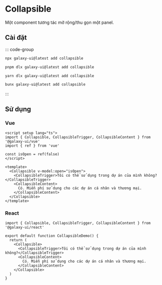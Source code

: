 # Collapsible

Một component tương tác mở rộng/thu gọn một panel.

<ComponentPreview name="CollapsibleDemo">
  <template #preview>
    <DemoContainer>
      <CollapsibleDemo />
    </DemoContainer>
  </template>
  <template #code>

::: code-group

```vue [Vue]
<script setup lang="ts">
import { Collapsible, CollapsibleTrigger, CollapsibleContent } from '@/components/ui/collapsible'
</script>

<template>
  <Collapsible>
    <CollapsibleTrigger>Can I use this in my project?</CollapsibleTrigger>
    <CollapsibleContent>
      Yes. Free to use for personal and commercial projects.
    </CollapsibleContent>
  </Collapsible>
</template>
```

```tsx [React]
import { Collapsible, CollapsibleTrigger, CollapsibleContent } from "@/components/ui/collapsible"

export default function App() {
  return (
    <Collapsible>
      <CollapsibleTrigger>Can I use this in my project?</CollapsibleTrigger>
      <CollapsibleContent>
        Yes. Free to use for personal and commercial projects.
      </CollapsibleContent>
    </Collapsible>
  )
}
```

```typescript [Angular]
import { Component } from '@angular/core';
import { CollapsibleComponent } from '@/components/ui/collapsible';

@Component({
  selector: 'app-root',
  standalone: true,
  imports: [CollapsibleComponent],
  template: `
    <ui-collapsible>
      <ui-collapsible-trigger>Can I use this in my project?</ui-collapsible-trigger>
      <ui-collapsible-content>
        Yes. Free to use for personal and commercial projects.
      </ui-collapsible-content>
    </ui-collapsible>
  `
})
export class AppComponent {}
```

:::

  </template>
</ComponentPreview>

## Cài đặt

::: code-group

```bash [npm]
npx galaxy-ui@latest add collapsible
```

```bash [pnpm]
pnpm dlx galaxy-ui@latest add collapsible
```

```bash [yarn]
yarn dlx galaxy-ui@latest add collapsible
```

```bash [bun]
bunx galaxy-ui@latest add collapsible
```

:::

## Sử dụng

### Vue

```vue
<script setup lang="ts">
import { Collapsible, CollapsibleTrigger, CollapsibleContent } from '@galaxy-ui/vue'
import { ref } from 'vue'

const isOpen = ref(false)
</script>

<template>
  <Collapsible v-model:open="isOpen">
    <CollapsibleTrigger>Tôi có thể sử dụng trong dự án của mình không?</CollapsibleTrigger>
    <CollapsibleContent>
      Có. Miễn phí sử dụng cho các dự án cá nhân và thương mại.
    </CollapsibleContent>
  </Collapsible>
</template>
```

### React

```tsx
import { Collapsible, CollapsibleTrigger, CollapsibleContent } from '@galaxy-ui/react'

export default function CollapsibleDemo() {
  return (
    <Collapsible>
      <CollapsibleTrigger>Tôi có thể sử dụng trong dự án của mình không?</CollapsibleTrigger>
      <CollapsibleContent>
        Có. Miễn phí sử dụng cho các dự án cá nhân và thương mại.
      </CollapsibleContent>
    </Collapsible>
  )
}
```

